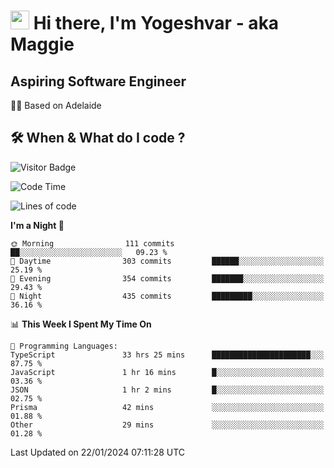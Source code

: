<h1><img src="https://emojis.slackmojis.com/emojis/images/1531849430/4246/blob-sunglasses.gif?1531849430" width="30"/> Hi there, I'm Yogeshvar - aka Maggie</h1>

## Aspiring Software Engineer
🏂🏻  Based on Adelaide 

## 🛠 When & What do I code ?  

![Visitor Badge](https://visitor-badge.feriirawann.repl.co?username=yogeshvar&repo=yogeshvar&label=Visitors&style=plastic&color=%23457BFF&contentType=svg)

<!--START_SECTION:waka-->
![Code Time](http://img.shields.io/badge/Code%20Time-2%2C620%20hrs%2012%20mins-blue)

![Lines of code](https://img.shields.io/badge/From%20Hello%20World%20I%27ve%20Written-4.1%20million%20lines%20of%20code-blue)

**I'm a Night 🦉** 

```text
🌞 Morning                111 commits         ██░░░░░░░░░░░░░░░░░░░░░░░   09.23 % 
🌆 Daytime                303 commits         ██████░░░░░░░░░░░░░░░░░░░   25.19 % 
🌃 Evening                354 commits         ███████░░░░░░░░░░░░░░░░░░   29.43 % 
🌙 Night                  435 commits         █████████░░░░░░░░░░░░░░░░   36.16 % 
```


📊 **This Week I Spent My Time On** 

```text
💬 Programming Languages: 
TypeScript               33 hrs 25 mins      ██████████████████████░░░   87.75 % 
JavaScript               1 hr 16 mins        █░░░░░░░░░░░░░░░░░░░░░░░░   03.36 % 
JSON                     1 hr 2 mins         █░░░░░░░░░░░░░░░░░░░░░░░░   02.75 % 
Prisma                   42 mins             ░░░░░░░░░░░░░░░░░░░░░░░░░   01.88 % 
Other                    29 mins             ░░░░░░░░░░░░░░░░░░░░░░░░░   01.28 % 
```


 Last Updated on 22/01/2024 07:11:28 UTC
<!--END_SECTION:waka-->
